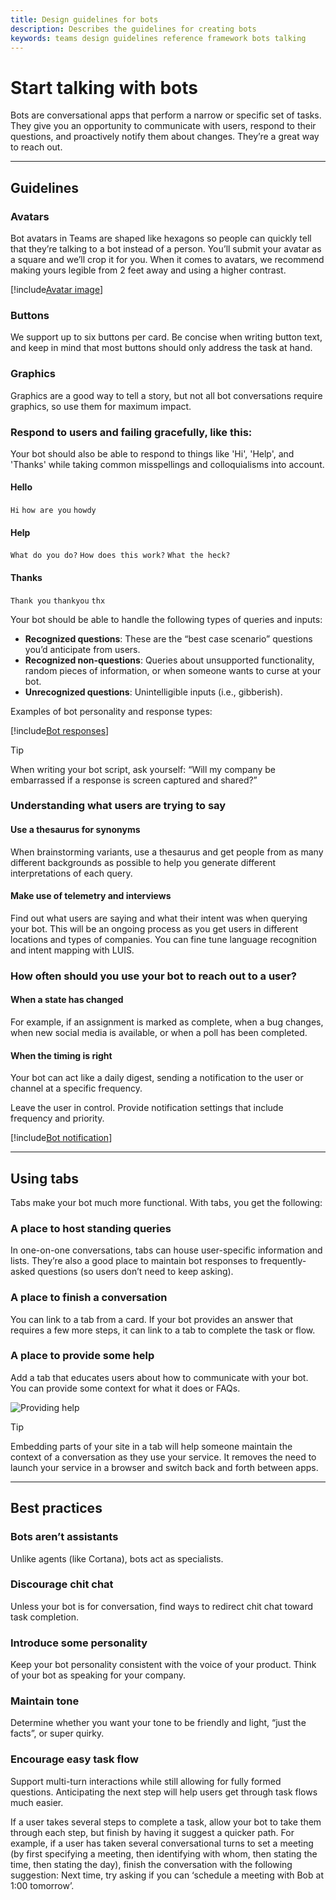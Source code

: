 ```yaml
---
title: Design guidelines for bots
description: Describes the guidelines for creating bots
keywords: teams design guidelines reference framework bots talking
---
```

# Start talking with bots

Bots are conversational apps that perform a narrow or specific set of tasks. They give you an opportunity to communicate with users, respond to their questions, and proactively notify them about changes. They’re a great way to reach out.

---

## Guidelines

### Avatars

Bot avatars in Teams are shaped like hexagons so people can quickly tell that they’re talking to a bot instead of a person. You’ll submit your avatar as a square and we’ll crop it for you. When it comes to avatars, we recommend making yours legible from 2 feet away and using a higher contrast.

[!include[Avatar image](~/msteams-platform/includes/design/bot-avatar-image.html)]

### Buttons

We support up to six buttons per card. Be concise when writing button text, and keep in mind that most buttons should only address the task at hand.

### Graphics

Graphics are a good way to tell a story, but not all bot conversations require graphics, so use them for maximum impact.

### Respond to users and failing gracefully, like this:

Your bot should also be able to respond to things like 'Hi', 'Help', and 'Thanks' while taking common misspellings and colloquialisms into account.

#### Hello

`Hi` `how are you` `howdy`

#### Help

`What do you do?` `How does this work?` `What the heck?`

#### Thanks

`Thank you` `thankyou` `thx`

Your bot should be able to handle the following types of queries and inputs:

* **Recognized questions**: These are the “best case scenario” questions you’d anticipate from users.
* **Recognized non-questions**: Queries about unsupported functionality, random pieces of information, or when someone wants to curse at your bot.
* **Unrecognized questions**: Unintelligible inputs (i.e., gibberish).

Examples of bot personality and response types:

[!include[Bot responses](~/msteams-platform/includes/design/bot-responses-table.html)]

> [!TIP]
> When writing your bot script, ask yourself: “Will my company be embarrassed if a response is screen captured and shared?”

### Understanding what users are trying to say

#### Use a thesaurus for synonyms

When brainstorming variants, use a thesaurus and get people from as many different backgrounds as possible to help you generate different interpretations of each query.

#### Make use of telemetry and interviews

Find out what users are saying and what their intent was when querying your bot. This will be an ongoing process as you get users in different locations and types of companies. You can fine tune language recognition and intent mapping with LUIS.

### How often should you use your bot to reach out to a user?

#### When a state has changed

For example, if an assignment is marked as complete, when a bug changes, when new social media is available, or when a poll has been completed.

#### When the timing is right

Your bot can act like a daily digest, sending a notification to the user or channel at a specific frequency.

Leave the user in control. Provide notification settings that include frequency and priority.

[!include[Bot notification](~/msteams-platform/includes/design/bot-notification-image.html)]

---

## Using tabs

Tabs make your bot much more functional. With tabs, you get the following:

### A place to host standing queries

In one-on-one conversations, tabs can house user-specific information and lists. They’re also a good place to maintain bot responses to frequently-asked questions (so users don’t need to keep asking).

### A place to finish a conversation

You can link to a tab from a card. If your bot provides an answer that requires a few more steps, it can link to a tab to complete the task or flow.

### A place to provide some help

Add a tab that educates users about how to communicate with your bot. You can provide some context for what it does or FAQs.

![Providing help](~/msteams-platform/assets/images/framework/framework_bots_tbot-help.png)

> [!TIP]
> Embedding parts of your site in a tab will help someone maintain the context of a conversation as they use your service. It removes the need to launch your service in a browser and switch back and forth between apps.

---

## Best practices

### Bots aren’t assistants

Unlike agents (like Cortana), bots act as specialists.

### Discourage chit chat

Unless your bot is for conversation, find ways to redirect chit chat toward task completion.

### Introduce some personality

Keep your bot personality consistent with the voice of your product. Think of your bot as speaking for your company.

### Maintain tone

Determine whether you want your tone to be friendly and light, “just the facts”, or super quirky.

### Encourage easy task flow

Support multi-turn interactions while still allowing for fully formed questions. Anticipating the next step will help users get through task flows much easier.

If a user takes several steps to complete a task, allow your bot to take them through each step, but finish by having it suggest a quicker path. For example, if a user has taken several conversational turns to set a meeting (by first specifying a meeting, then identifying with whom, then stating the time, then stating the day), finish the conversation with the following suggestion: Next time, try asking if you can ‘schedule a meeting with Bob at 1:00 tomorrow’.
